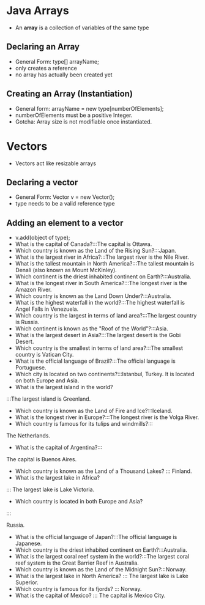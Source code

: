 # Java Arrays
- An **array** is a collection of variables of the same type

## Declaring an Array
- General Form: type[] arrayName;
- only creates a reference
- no array hasactually been created yet

## Creating an Array (Instantiation)
- General form:  arrayName = new type[numberOfElements];
- numberOfElements must be a positive Integer.
- Gotcha: Array size is not modifiable once instantiated.

# Vectors
- Vectors act like resizable arrays

## Declaring a vector
- General Form: Vector<type> v = new Vector();
- type needs to be a valid reference type

## Adding an element to a vector
- v.add(object of type);
- What is the capital of Canada?:::The capital is Ottawa.
- Which country is known as the Land of the Rising Sun?:::Japan.
- What is the largest river in Africa?:::The largest river is the Nile River.
- What is the tallest mountain in North America?:::The tallest mountain is Denali (also known as Mount McKinley).
- Which continent is the driest inhabited continent on Earth?:::Australia.
- What is the longest river in South America?:::The longest river is the Amazon River.
- Which country is known as the Land Down Under?:::Australia.
- What is the highest waterfall in the world?:::The highest waterfall is Angel Falls in Venezuela.
- Which country is the largest in terms of land area?:::The largest country is Russia.
- Which continent is known as the "Roof of the World"?:::Asia.
- What is the largest desert in Asia?:::The largest desert is the Gobi Desert.
- Which country is the smallest in terms of land area?:::The smallest country is Vatican City.
- What is the official language of Brazil?:::The official language is Portuguese.
- Which city is located on two continents?:::Istanbul, Turkey. It is located on both Europe and Asia.
- What is the largest island in the world?:::The largest island is Greenland.
- Which country is known as the Land of Fire and Ice?:::Iceland.
- What is the longest river in Europe?:::The longest river is the Volga River.
- Which country is famous for its tulips and windmills?:::The Netherlands.
- What is the capital of Argentina?:::The capital is Buenos Aires.
- Which country is known as the Land of a Thousand Lakes? ::: Finland.
- What is the largest lake in Africa?::: The largest lake is Lake Victoria.
- Which country is located in both Europe and Asia?:::Russia.
- What is the official language of Japan?:::The official language is Japanese.
- Which country is the driest inhabited continent on Earth?:::Australia.
- What is the largest coral reef system in the world?:::The largest coral reef system is the Great Barrier Reef in Australia.
- Which country is known as the Land of the Midnight Sun?:::Norway.
- What is the largest lake in North America? ::: The largest lake is Lake Superior.
- Which country is famous for its fjords? ::: Norway.
- What is the capital of Mexico? ::: The capital is Mexico City.

